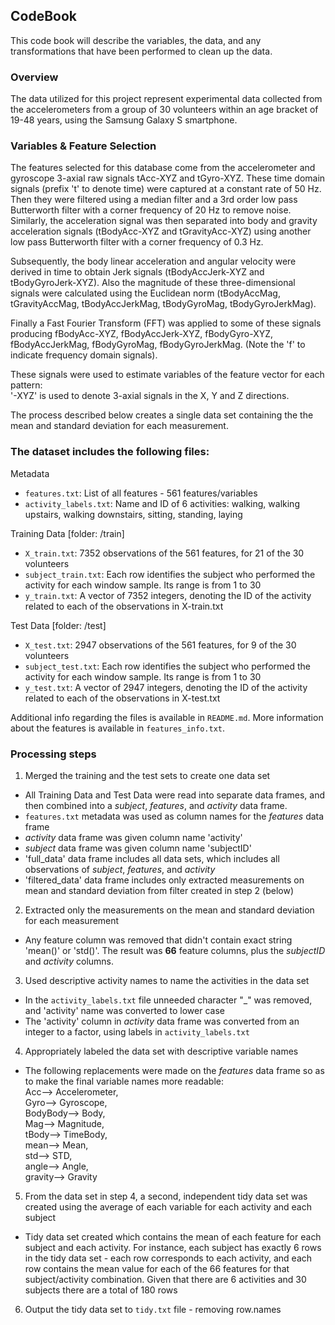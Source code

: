 ## CodeBook

This code book will describe the variables, the data, and any transformations that have been performed to clean up the data.

### Overview 

The data utilized for this project represent experimental data collected from the accelerometers from a group of 30 volunteers within an age bracket of 19-48 years, using the Samsung Galaxy S smartphone. 

### Variables & Feature Selection

The features selected for this database come from the accelerometer and gyroscope 3-axial raw signals tAcc-XYZ and tGyro-XYZ. These time domain signals (prefix 't' to denote time) were captured at a constant rate of 50 Hz. Then they were filtered using a median filter and a 3rd order low pass Butterworth filter with a corner frequency of 20 Hz to remove noise. Similarly, the acceleration signal was then separated into body and gravity acceleration signals (tBodyAcc-XYZ and tGravityAcc-XYZ) using another low pass Butterworth filter with a corner frequency of 0.3 Hz. 

Subsequently, the body linear acceleration and angular velocity were derived in time to obtain Jerk signals (tBodyAccJerk-XYZ and tBodyGyroJerk-XYZ). Also the magnitude of these three-dimensional signals were calculated using the Euclidean norm (tBodyAccMag, tGravityAccMag, tBodyAccJerkMag, tBodyGyroMag, tBodyGyroJerkMag). 

Finally a Fast Fourier Transform (FFT) was applied to some of these signals producing fBodyAcc-XYZ, fBodyAccJerk-XYZ, fBodyGyro-XYZ, fBodyAccJerkMag, fBodyGyroMag, fBodyGyroJerkMag. (Note the 'f' to indicate frequency domain signals). 

These signals were used to estimate variables of the feature vector for each pattern:  
'-XYZ' is used to denote 3-axial signals in the X, Y and Z directions.

The process described below creates a single data set containing the the mean and standard deviation for each measurement.

### The dataset includes the following files:

Metadata

* `features.txt`: List of all features - 561 features/variables
* `activity_labels.txt`: Name and ID of 6 activities: walking, walking upstairs, walking downstairs, sitting, standing, laying

Training Data [folder: /train]

* `X_train.txt`: 7352 observations of the 561 features, for 21 of the 30 volunteers
* `subject_train.txt`: Each row identifies the subject who performed the activity for each window sample. Its range is from 1 to 30
* `y_train.txt`: A vector of 7352 integers, denoting the ID of the activity related to each of the observations in X-train.txt


Test Data [folder: /test]

* `X_test.txt`: 2947 observations of the 561 features, for 9 of the 30 volunteers
* `subject_test.txt`: Each row identifies the subject who performed the activity for each window sample. Its range is from 1 to 30
* `y_test.txt`: A vector of 2947 integers, denoting the ID of the activity related to each of the observations in X-test.txt

Additional info regarding the files is available in `README.md`. More information about the features is available in `features_info.txt`.

### Processing steps

1. Merged the training and the test sets to create one data set
- All Training Data and Test Data were read into separate data frames, and then combined into a *subject*, *features*, and *activity* data frame. 
- `features.txt` metadata was used as column names for the *features* data frame
- *activity* data frame was given column name 'activity'
- *subject* data frame was given column name 'subjectID'
- 'full_data' data frame includes all data sets, which includes all observations of *subject*, *features*, and *activity*
- 'filtered_data' data frame includes only extracted measurements on mean and standard deviation from filter created in step 2 (below)

2. Extracted only the measurements on the mean and standard deviation for each measurement
- Any feature column was removed that didn't contain exact string 'mean()' or 'std()'. The result was **66** feature columns, plus the *subjectID* and *activity* columns.
        
3.  Used descriptive activity names to name the activities in the data set
- In the `activity_labels.txt` file unneeded character "_" was removed, and 'activity' name was converted to lower case  
- The 'activity' column in *activity* data frame was converted from an integer to a factor, using labels in `activity_labels.txt`
        
4. Appropriately labeled the data set with descriptive variable names
- The following replacements were made on the *features* data frame so as to make the final variable names more readable:  
Acc--> Accelerometer,  
Gyro--> Gyroscope,  
BodyBody--> Body,  
Mag--> Magnitude,  
tBody--> TimeBody,  
mean--> Mean,  
std--> STD,  
angle--> Angle,  
gravity--> Gravity

5. From the data set in step 4, a second, independent tidy data set was created using the average of each variable for each activity and each subject
- Tidy data set created which contains the mean of each feature for each subject and each activity. For instance, each subject has exactly 6 rows in the tidy data set - each row corresponds to each activity, and each row contains the mean value for each of the 66 features for that subject/activity combination. Given that there are 6 activities and 30 subjects there are a total of 180 rows

6. Output the tidy data set to `tidy.txt` file - removing row.names 





